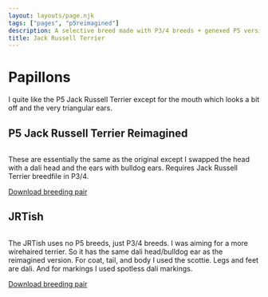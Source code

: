 ```yaml
---
layout: layouts/page.njk
tags: ["pages", "p5reimagined"]
description: A selective breed made with P3/4 breeds + genexed P5 version
title: Jack Russell Terrier
---
```

# Papillons
I quite like the P5 Jack Russell Terrier except for the mouth which looks a bit off and the very triangular ears.

## P5 Jack Russell Terrier Reimagined

<img srcset="https://cdn.glitch.com/e8c48446-7221-44a1-aabd-d809cd1d1e34%2Fjrtgenex.png?v=1628463364064 2x">

These are essentially the same as the original except I swapped the head with a dali head and the ears with bulldog ears. Requires Jack Russell Terrier breedfile in P3/4.

[Download breeding pair](/public/downloads/jrt-new.zip?v=1628463439555)


## JRTish

<img srcset="https://cdn.glitch.com/e8c48446-7221-44a1-aabd-d809cd1d1e34%2Fjrtish.png?v=1628463563450 2x">

The JRTish uses no P5 breeds, just P3/4 breeds. I was aiming for a more wirehaired terrier. So it has the same dali head/bulldog ear as the reimagined version. For coat, tail, and body I used the scottie. Legs and feet are dali. And for markings I used spotless dali markings.


[Download breeding pair](/public/downloads/jrtish.zip?v=1628463539357)
